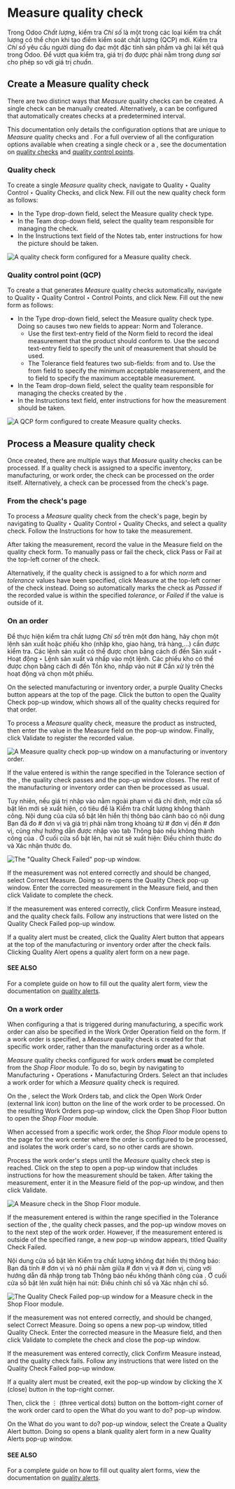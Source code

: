 # Measure quality check

Trong Odoo *Chất lượng*, kiểm tra *Chỉ số* là một trong các loại kiểm tra chất lượng có thể chọn khi tạo điểm kiểm soát chất lượng (QCP) mới. Kiểm tra *Chỉ số* yêu cầu người dùng đo đạc một đặc tính sản phẩm và ghi lại kết quả trong Odoo. Để vượt qua kiểm tra, giá trị đo được phải nằm trong *dung sai* cho phép so với giá trị *chuẩn*.

## Create a Measure quality check

There are two distinct ways that *Measure* quality checks can be created. A single check can be
manually created. Alternatively, a  can be configured that automatically creates checks at a
predetermined interval.

This documentation only details the configuration options that are unique to *Measure* quality
checks and . For a full overview of all the configuration options available when creating a
single check or a , see the documentation on [quality checks](../quality_management/quality_checks.md#quality-quality-management-quality-checks) and [quality control points](../quality_management/quality_control_points.md#quality-quality-management-quality-control-points).

### Quality check

To create a single *Measure* quality check, navigate to Quality ‣ Quality Control
‣ Quality Checks, and click New. Fill out the new quality check form as follows:

- In the Type drop-down field, select the Measure quality check type.
- In the Team drop-down field, select the quality team responsible for managing the
  check.
- In the Instructions text field of the Notes tab, enter instructions for
  how the picture should be taken.

![A quality check form configured for a Measure quality check.](measure_check/measure-check-form-1.png)

### Quality control point (QCP)

To create a  that generates *Measure* quality checks automatically, navigate to
Quality ‣ Quality Control ‣ Control Points, and click New. Fill out
the new  form as follows:

- In the Type drop-down field, select the Measure quality check type. Doing
  so causes two new fields to appear: Norm and Tolerance.
  - Use the first text-entry field of the Norm field to record the ideal measurement
    that the product should conform to. Use the second text-entry field to specify the unit of
    measurement that should be used.
  - The Tolerance field features two sub-fields: from and to.
    Use the from field to specify the minimum acceptable measurement, and the
    to field to specify the maximum acceptable measurement.
- In the Team drop-down field, select the quality team responsible for managing the
  checks created by the .
- In the Instructions text field, enter instructions for how the measurement should be
  taken.

![A QCP form configured to create Measure quality checks.](measure_check/measure-check-qcp-form.png)

## Process a Measure quality check

Once created, there are multiple ways that *Measure* quality checks can be processed. If a quality
check is assigned to a specific inventory, manufacturing, or work order, the check can be processed
on the order itself. Alternatively, a check can be processed from the check's page.

### From the check's page

To process a *Measure* quality check from the check's page, begin by navigating to
Quality ‣ Quality Control ‣ Quality Checks, and select a quality check. Follow
the Instructions for how to take the measurement.

After taking the measurement, record the value in the Measure field on the quality check
form. To manually pass or fail the check, click Pass or Fail at the top-left
corner of the check.

Alternatively, if the quality check is assigned to a  for which *norm* and *tolerance* values
have been specified, click Measure at the top-left corner of the check instead. Doing so
automatically marks the check as *Passed* if the recorded value is within the specified *tolerance*,
or *Failed* if the value is outside of it.

### On an order

Để thực hiện kiểm tra chất lượng *Chỉ số* trên một đơn hàng, hãy chọn một lệnh sản xuất hoặc phiếu kho (nhập kho, giao hàng, trả hàng,...) cần được kiểm tra. Các lệnh sản xuất có thể được chọn bằng cách đi đến Sản xuất ‣ Hoạt động ‣ Lệnh sản xuất và nhấp vào một lệnh. Các phiếu kho có thể được chọn bằng cách đi đến Tồn kho, nhấp vào nút # Cần xử lý trên thẻ hoạt động và chọn một phiếu.

On the selected manufacturing or inventory order, a purple Quality Checks button appears
at the top of the page. Click the button to open the Quality Check pop-up window, which
shows all of the quality checks required for that order.

To process a *Measure* quality check, measure the product as instructed, then enter the value in the
Measure field on the pop-up window. Finally, click Validate to register the
recorded value.

![A Measure quality check pop-up window on a manufacturing or inventory order.](measure_check/measure-check-pop-up.png)

If the value entered is within the range specified in the Tolerance section of the
, the quality check passes and the pop-up window closes. The rest of the manufacturing or
inventory order can then be processed as usual.

Tuy nhiên, nếu giá trị nhập vào nằm ngoài phạm vi đã chỉ định, một cửa sổ bật lên mới sẽ xuất hiện, có tiêu đề là Kiểm tra chất lượng không thành công. Nội dung của cửa sổ bật lên hiển thị thông báo cảnh báo có nội dung Bạn đã đo # đơn vị và giá trị phải nằm trong khoảng từ # đơn vị đến # đơn vị, cũng như hướng dẫn được nhập vào tab Thông báo nếu không thành công của . Ở cuối cửa sổ bật lên, hai nút sẽ xuất hiện: Điều chỉnh thước đo và Xác nhận thước đo.

![The "Quality Check Failed" pop-up window.](measure_check/measure-check-failed.png)

If the measurement was not entered correctly and should be changed, select Correct
Measure. Doing so re-opens the Quality Check pop-up window. Enter the corrected
measurement in the Measure field, and then click Validate to complete the
check.

If the measurement was entered correctly, click Confirm Measure instead, and the quality
check fails. Follow any instructions that were listed on the Quality Check Failed pop-up
window.

If a quality alert must be created, click the Quality Alert button that appears at the
top of the manufacturing or inventory order after the check fails. Clicking Quality
Alert opens a quality alert form on a new page.

#### SEE ALSO
For a complete guide on how to fill out the quality alert form, view the documentation on
[quality alerts](../quality_management/quality_alerts.md).

### On a work order

When configuring a  that is triggered during manufacturing, a specific work order can also be
specified in the Work Order Operation field on the  form. If a work order is
specified, a *Measure* quality check is created for that specific work order, rather than the
manufacturing order as a whole.

*Measure* quality checks configured for work orders **must** be completed from the *Shop Floor*
module. To do so, begin by navigating to Manufacturing ‣ Operations ‣
Manufacturing Orders. Select an  that includes a work order for which a *Measure* quality check
is required.

On the , select the Work Orders tab, and click the Open Work Order
(external link icon) button on the line of the work order to be processed. On the resulting
Work Orders pop-up window, click the Open Shop Floor button to open the
*Shop Floor* module.

When accessed from a specific work order, the *Shop Floor* module opens to the page for the work
center where the order is configured to be processed, and isolates the work order's card, so no
other cards are shown.

Process the work order's steps until the *Measure* quality check step is reached. Click on the step
to open a pop-up window that includes instructions for how the measurement should be taken. After
taking the measurement, enter it in the Measure field of the pop-up window, and then
click Validate.

![A Measure check in the Shop Floor module.](measure_check/measure-check-shop-floor.png)

If the measurement entered is within the range specified in the Tolerance section of the
, the quality check passes, and the pop-up window moves on to the next step of the work order.
However, if the measurement entered is outside of the specified range, a new pop-up window appears,
titled Quality Check Failed.

Nội dung cửa sổ bật lên Kiểm tra chất lượng không đạt hiển thị thông báo: Bạn đã tính # đơn vị và nó phải nằm giữa # đơn vị và # đơn vị, cùng với hướng dẫn đã nhập trong tab Thông báo nếu không thành công của . Ở cuối cửa sổ bật lên xuất hiện hai nút: Điều chỉnh chỉ số và Xác nhận chỉ số.

![The Quality Check Failed pop-up window for a Measure check in the Shop Floor module.](measure_check/shop-floor-measure-check-failed.png)

If the measurement was not entered correctly, and should be changed, select Correct
Measure. Doing so opens a new pop-up window, titled Quality Check. Enter the corrected
measure in the Measure field, and then click Validate to complete the check
and close the pop-up window.

If the measurement was entered correctly, click Confirm Measure instead, and the quality
check fails. Follow any instructions that were listed on the Quality Check Failed pop-up
window.

If a quality alert must be created, exit the pop-up window by clicking the X (close)
button in the top-right corner.

Then, click the ⋮ (three vertical dots) button on the bottom-right corner of the work
order card to open the What do you want to do? pop-up window.

On the What do you want to do? pop-up window, select the Create a Quality
Alert button. Doing so opens a blank quality alert form in a new Quality Alerts pop-up
window.

#### SEE ALSO
For a complete guide on how to fill out quality alert forms, view the documentation on
[quality alerts](../quality_management/quality_alerts.md).
